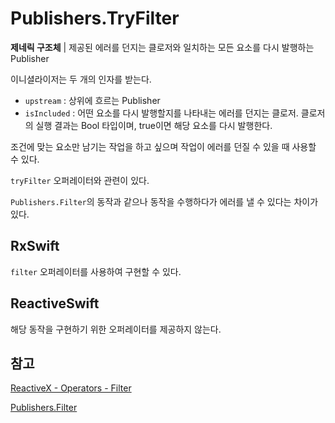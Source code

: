 # Publishers.TryFilter

**제네릭 구조체** | 제공된 에러를 던지는 클로저와 일치하는 모든 요소를 다시 발행하는 Publisher

이니셜라이저는 두 개의 인자를 받는다.

- `upstream` : 상위에 흐르는 Publisher
- `isIncluded` : 어떤 요소를 다시 발행할지를 나타내는 에러를 던지는 클로저. 클로저의 실행 결과는 Bool 타입이며, true이면 해당 요소를 다시 발행한다.

조건에 맞는 요소만 남기는 작업을 하고 싶으며 작업이 에러를 던질 수 있을 때 사용할 수 있다.

`tryFilter` 오퍼레이터와 관련이 있다.

`Publishers.Filter`의 동작과 같으나 동작을 수행하다가 에러를 낼 수 있다는 차이가 있다.

## RxSwift

`filter` 오퍼레이터를 사용하여 구현할 수 있다.

## ReactiveSwift

해당 동작을 구현하기 위한 오퍼레이터를 제공하지 않는다.

## 참고

[ReactiveX - Operators - Filter](http://reactivex.io/documentation/operators/filter.html)

[Publishers.Filter](./Filter.md)